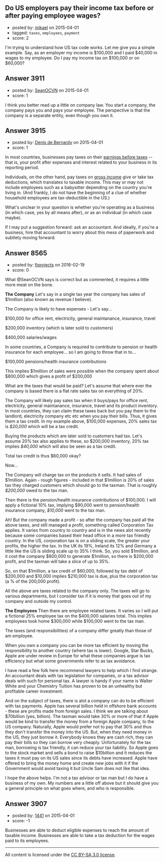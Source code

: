 ## Do US employers pay their income tax before or after paying employee wages?

- posted by: [mikael](https://stackexchange.com/users/6067379/mikael) on 2015-04-01
- tagged: `taxes`, `employees`, `payment`
- score: 2

<p>I'm trying to understand how US tax code works. Let me give you a simple example. Say, as an employer my income is $100,000 and I paid $40,000 in wages to my employee. Do I pay my income tax on $100,000 or on $60,000?</p>



## Answer 3911

- posted by: [SeanOCVN](https://stackexchange.com/users/6070348/seanocvn) on 2015-04-01
- score: 1

<p>I think you better read up a little on company law.  You start a company, the company pays you and pays your employee. The perspective is that the company is a separate entity, even though you own it.   </p>



## Answer 3915

- posted by: [Denis de Bernardy](https://stackexchange.com/users/182468/denis-de-bernardy) on 2015-04-01
- score: 1

<p>In most countries, businesses pay taxes on their <a href="http://en.wikipedia.org/wiki/Earnings_before_taxes" rel="nofollow">earnings before taxes</a> -- that is, your profit after expenses and interest related to your business in its reporting period.</p>

<p>Individuals, on the other hand, pay taxes on <a href="http://en.wikipedia.org/wiki/Gross_income" rel="nofollow">gross income</a> give or take tax deductions, which translates to taxable income. This may or may not include employees such as a babysitter depending on the country you're living in. (And frankly, I do not have the beginning of a clue of whether household employees are tax-deductible in the US.)</p>

<p>What's unclear in your question is whether you're operating as a business (in which case, yes by all means after), or as an individual (in which case maybe).</p>

<p>If I may put a suggestion forward: ask an accountant. And ideally, if you're a business, hire that accountant to worry about this mess of paperwork and subtlety moving forward.</p>



## Answer 8565

- posted by: [fiprojects](https://stackexchange.com/users/5370155/fiprojects) on 2016-02-19
- score: 0

<p>What @SeanOCVN says is correct but as commented, it requires a little more meat on the bone.</p>

<p><strong>The Company</strong>
Let's say in a single tax year the company has sales of $1million (also known as revenue I believe).</p>

<p>The Company is likely to have expenses - Let's say...</p>

<p>$100,000 for office rent, electricity, general maintanance, insurance, travel</p>

<p>$200,000 inventory (which is later sold to customers) </p>

<p>$400,000 salaries/wages</p>

<p>In some countries, a Company is required to contribute to pension or health insurance for each employee... so I am going to throw that in to...</p>

<p>$100,000 pensions/health insurance contributions</p>

<p>This implies $1million of sales were possible when the company spent about $800,000 which gives a profit of $200,000</p>

<p>What are the taxes that would be paid?
Let's assume that where ever the company is based there is a flat rate sales tax on everything of 20%.</p>

<p>The Company will likely pay sales tax when it buys/pays for office rent, electricity, general maintanance, insurance, travel and its product inventory.  In most countries, they can claim these taxes back but you pay them to the landlord, electricity company etc etc when you pay their bills. Thus, it gives them a tax credit. In my example above, $100,000 expenses, 20% sales tax is <em>$20,000</em> which will be a tax credit.</p>

<p>Buying the products which are later sold to customers had tax. Let's assume 20% tax also applies to these, so $200,000 inventory, 20% tax implies <em>$40,000</em> which will also be seen as a tax credit.</p>

<p>Total tax credit is thus $60,000 okay?</p>

<p>Now...</p>

<p>The Company will charge tax on the products it sells. It had sales of $1million. Again - rough figures - included in that $1million is 20% of sales tax they charged customers which should go to the taxman. That is roughly <em>$200,000</em> owed to the tax man.</p>

<p>Then there is the pension/health insurance contributions of $100,000. I will apply a fictional 10% tax, implying $90,000 went to pension/health insurance company, <em>$10,000</em> went to the tax man.</p>

<p>Ah! But the company made a profit - so after the company has paid all the above taxes, and still managed a profit, something called Corporation Tax applies. It varies from country to country and is in the news alot recently because some companies based their head office in a more tax friendly country. In the US, corporation tax is on a sliding scale, the greater your profits, the higher the tax. In the UK its 19%, Ireland its 12% and Germany a little like the US is sliding scale up to 35% I think. So, you sold $1million, and it cost the company $800,000 to generate $1million, so there is $200,000 profit, and the taxman will take a slice of up to 35%.</p>

<p>So, on that $1million, a tax credit of $60,000, followed by tax debt of $200,000 and $10,000 implies $210,000 tax is due, plus the corporation tax (a % of the 200,000 profit).</p>

<p>All the above are taxes related to the company only. The taxes will go to various departments, but I consider tax if it is money that goes out of my company and outside my control.</p>

<p><strong>The Employees</strong> Then there are employee related taxes. It varies so I will put a fictional 25% employee tax on the $400,000 salaries total. This implies employees took home $300,000 while $100,000 went to the tax man. </p>

<p>The taxes (and responsibilities) of a company differ greatly than those of am employee.</p>

<p>When you own a company you can be more tax efficient by moving the responsibility to another country (where tax is lower). Google, Star Bucks, Apple are under review in Europe for what these companies argue is tax efficiency but what some governments refer to as tax avoidance.</p>

<p>I have read a few folk here recommend lawyers to help which I find strange. An accountant deals with tax legislation for companies, or a tax advisor deals with such for personal tax. A lawyer is handy if your name is Walter White and your Chemistry Tuition has proven to be an unhealthy but profitable career investment.</p>

<p>And on the subject of taxes, there is alot a company can do to be efficient with tax payments. Apple has several billion held in offshore bank accounts - these are profits made from foreign sales. I think we are talking about $70billion (yes, billion). The taxman would take 30% or more of that if Apple would be kind to transfer the money from a foreign Apple company, to the US company. Naturally, Apple would prefer not to pay that 30% and thus they don't transfer the money into the US.  But, when they need money in the US, they just borrow it. Everybody knows they are cash rich, they can pay their bills so they can borrow very cheaply. Unfortunately for the tax man, borrowing is tax friendly, it can reduce your tax liability. So Apple goes to the stock market and sells a bond to raise $10billion and it reduces the taxes it must pay on its US sales since its debts have increased.  Apple have offered to bring the money home and create new jobs with it if the Government would avoid taxing it but Uncle Sam does not like that idea.</p>

<p>I hope the above helps. I'm not a tax advisor or tax man but I do have a business of my own. My numbers are a little off above but it should give you a general principle on what goes where, and who is responsible.</p>



## Answer 3907

- posted by: [1441](https://stackexchange.com/users/6068460/1441) on 2015-04-01
- score: -1

<p>Businesses are able to deduct eligible expenses to reach the amount of taxable income. Businesses are able to take a tax deduction for the wages paid to its employees.</p>




---

All content is licensed under the [CC BY-SA 3.0 license](https://creativecommons.org/licenses/by-sa/3.0/).
